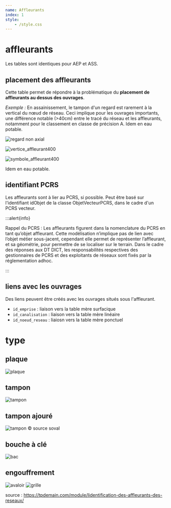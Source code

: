 ```yaml
---
name: Affleurants
index: 1
style:
    - /style.css
---
```

# affleurants

Les tables sont identiques pour AEP et ASS.

## placement des affleurants

Cette table permet de répondre à la problématique du **placement de affleurants au dessus des ouvrages**.

_Exemple :_ En assainissement, le tampon d'un regard est rarement à la vertical du nœud de réseau. Ceci implique pour les ouvrages importants, une différence notable (>40cm) entre le tracé du réseau et les affleurants, notamment pour le classement en classe de précision A. Idem en eau potable.

![regard non axial](/images/modele/regard_non_axial.png)

![vertice_affleurant400](/images/modele/affleurants_point.png)

![symbole_affleurant400](/images/modele/affleurants_symbole.png)

Idem en eau potable.

## identifiant PCRS

Les affleurants sont à lier au PCRS, si possible. Peut être basé sur l'identifiant idObjet de la classe ObjetVecteurPCRS, dans le cadre d'un PCRS vecteur.

:::alert{info}

Rappel du PCRS : Les affleurants figurent dans la nomenclature du PCRS en tant qu’objet affleurant. Cette modélisation n’implique pas de lien avec l’objet métier
sous-jacent, cependant elle permet de représenter l’affleurant, et sa géométrie, pour permettre de se localiser sur le terrain. Dans le cadre des
réponses aux DT DICT, les responsabilités respectives des gestionnaires de PCRS et des exploitants de réseaux sont fixés par la réglementation adhoc.

:::

## liens avec les ouvrages

Des liens peuvent être créés avec les ouvrages situés sous l'affleurant.

- `id_emprise` : liaison vers la table mère surfacique
- `id_canalisation` : liaison vers la table mère linéaire
- `id_noeud_reseau` : liaiosn vers la table mère ponctuel

# type

## plaque

![plaque](https://tpdemain.com/wp-content/uploads/2023/02/031feb9a-10de-4b21-92e0-2b90f69acd16.jpeg)

## tampon

![tampon](https://tpdemain.com/wp-content/uploads/2023/02/d61ef44c-9936-42b6-90eb-1d9d1ab2b12d.jpeg)

## tampon ajouré

![tampon](https://www.soval.fr/wp-content/uploads/2024/07/kantum_grille_d400.jpg) :copyright: source soval

## bouche à clé

![bac](https://tpdemain.com/wp-content/uploads/2023/02/769a033d-b34c-481b-bc20-41e4d2dbfcf6.jpeg)

## engouffrement

![avaloir](https://tpdemain.com/wp-content/uploads/2023/02/a8e3daea-95b6-4d0e-94da-630ec3a1f1e8.jpeg)
![grille](https://tpdemain.com/wp-content/uploads/2023/02/e1f3c908-68fe-4982-a879-3a79925d89a2.jpeg)

source : https://tpdemain.com/module/lidentification-des-affleurants-des-reseaux/
